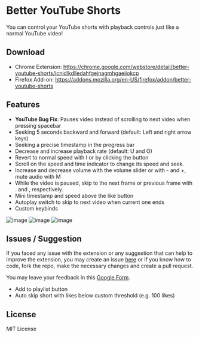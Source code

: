 # Better YouTube Shorts

You can control your YouTube shorts with playback controls just like a normal YouTube video!

## Download

* Chrome Extension: https://chrome.google.com/webstore/detail/better-youtube-shorts/icnidlkdlledahfgejnagmhgaeijokcp
* Firefox Add-on: https://addons.mozilla.org/en-US/firefox/addon/better-youtube-shorts

## Features
* **YouTube Bug Fix**: Pauses video instead of scrolling to next video when pressing spacebar
* Seeking 5 seconds backward and forward (default: Left and right arrow keys)
* Seeking a precise timestamp in the progress bar
* Decrease and increase playback rate (default: U and O)
* Revert to normal speed with I or by clicking the button
* Scroll on the speed and time indicator to change its speed and seek.
* Increase and decrease volume with the volume slider or with - and +, mute audio with M
* While the video is paused, skip to the next frame or previous frame with . and , respectively.
* Mini timestamp and speed above the like button
* Autoplay switch to skip to next video when current one ends
* Custom keybinds

![image](https://user-images.githubusercontent.com/80070435/219866197-2401c0d0-2632-45ed-9152-f1024828f46f.png)
![image](https://user-images.githubusercontent.com/80070435/219866370-d1acbd50-049b-47ef-9688-19d1dc4efe91.png)
![image](https://user-images.githubusercontent.com/80070435/219866388-13770811-674d-4681-be32-c7d27f35c000.png)

## Issues / Suggestion
If you faced any issue with the extension or any suggestion that can help to improve the extension, you may create an issue [here](https://github.com/ynshung/better-yt-shorts/issues) or if you know how to code, fork the repo, make the necessary changes and create a pull request.

You may leave your feedback in this [Google Form](https://forms.gle/pvSiMwDeQVfwyALfA).

* Add to playlist button
* Auto skip short with likes below custom threshold (e.g. 100 likes)

## License

MIT License
